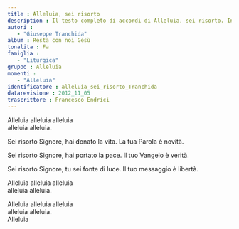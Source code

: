 ```yaml
--- 
title : Alleluia, sei risorto
description : Il testo completo di accordi di Alleluia, sei risorto. Inseriscila nel tuo canzoniere!
autori : 
   - "Giuseppe Tranchida"
album : Resta con noi Gesù
tonalita : Fa
famiglia : 
   - "Liturgica"
gruppo : Alleluia
momenti : 
   - "Alleluia"
identificatore : alleluia_sei_risorto_Tranchida
datarevisione : 2012_11_05
trascrittore : Francesco Endrici
--- 
```




Alleluia alleluia alleluia   
alleluia  alleluia.  


Sei risorto Signore, 
hai donato la vita. 
La tua Parola è novità. 


Sei risorto Signore, 
hai portato la pace. 
Il tuo Vangelo è verità. 


Sei risorto Signore, 
tu sei fonte di luce. 
Il tuo messaggio è libertà. 


Alleluia alleluia alleluia   
alleluia  alleluia.  


Alleluia alleluia alleluia   
alleluia  alleluia.  
Alleluia 


